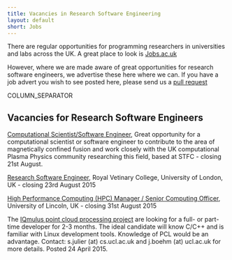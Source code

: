 ```yaml
---
title: Vacancies in Research Software Engineering
layout: default
short: Jobs
---
```


There are regular opportunities for programming researchers in universities and labs across the UK.
A great place to look is [Jobs.ac.uk](http://www.jobs.ac.uk/)

However, where we are made aware of great opportunities for research software engineers, we advertise these here where we can. If you have a job advert you wish to see posted here, please send us a [pull request](https://github.com/UKRSE/UKRSE.github.io) 

COLUMN_SEPARATOR

Vacancies for Research Software Engineers
-----------------------

<!---
*There are no vacancies that we know of at present. Please let us know if you have one.*
-->
[Computational Scientist/Software Engineer](http://www.topcareer.jobs/Vacancy/irc197753_5558.aspx), Great opportunity for a computational scientist or software engineer to contribute to the area of magnetically confined fusion and work closely with the UK computational Plasma Physics community researching this field, based at STFC - closing 21st August.

[Research Software Engineer](http://jobs.rvc.ac.uk/Vacancy.aspx?ref=CBS-0104-15), Royal Vetinary College, University of London, UK - closing 23rd August 2015

[High Performance Computing (HPC) Manager / Senior Computing Officer](https://jobs.lincoln.ac.uk/vacancy.aspx?ref=COS198), University of Lincoln, UK - closing 31st August 2015

The [IQmulus point cloud processing project](http://iqmulus.eu/) are looking for a full- or part-time developer for 2-3 months. The ideal candidate will know C/C++ and is familiar with Linux development tools. Knowledge of PCL would be an advantage. Contact: s.julier (at) cs.ucl.ac.uk and j.boehm (at) ucl.ac.uk for more details. Posted 24 April 2015.
